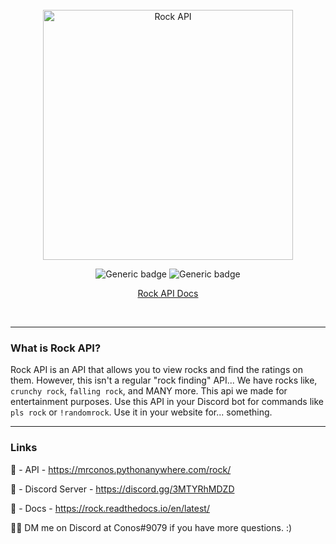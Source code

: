 <br/>

<div align="center">
    <img width="400" src="https://github.com/Mr-Conos/Rock-API/blob/master/Rock-API/img/rock-api.png?raw=true" alt="Rock API">
    
![Generic badge](https://img.shields.io/badge/Version-1.1.0-darkgrey.svg)
![Generic badge](https://badgen.net/uptime-robot/status/m790509669-da51f6216ce0fd9785b8732d)
    
[Rock API Docs](https://rock.readthedocs.io/en/latest/)

<br/>

</div> 

---

### What is Rock API?
Rock API is an API that allows you to view rocks and find the ratings on them. However, this isn't a regular "rock finding" API... We have rocks like, `crunchy rock`, `falling rock`, and MANY more. This api we made for entertainment purposes. Use this API in your Discord bot for commands like `pls rock` or `!randomrock`. Use it in your website for... something. 

---

### Links
🔗 - API - https://mrconos.pythonanywhere.com/rock/

🔗 - Discord Server - https://discord.gg/3MTYRhMDZD

🔗 - Docs - https://rock.readthedocs.io/en/latest/

💁‍♂️ DM me on Discord at Conos#9079 if you have more questions. :)



